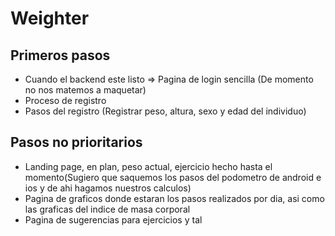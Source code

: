 # Weighter

## Primeros pasos

* Cuando el backend este listo => Pagina de login sencilla (De momento no nos matemos a maquetar)
* Proceso de registro
* Pasos del registro (Registrar peso, altura, sexo y edad del individuo)

## Pasos no prioritarios

* Landing page, en plan, peso actual, ejercicio hecho hasta el momento(Sugiero que saquemos los pasos del podometro de android e ios y de ahi hagamos nuestros calculos)
* Pagina de graficos donde estaran los pasos realizados por dia, asi como las graficas del indice de masa corporal
* Pagina de sugerencias para ejercicios y tal
